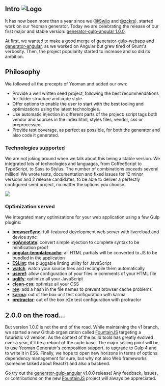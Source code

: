 ## Intro ![Logo](/assets/img/blog/generator-gulp-angular-logo.png)

It has now been more than a year since we ([@Swiip](https://twitter.com/Swiip) and [@zckrs](https://twitter.com/Zckrs)), started work on our Yeoman generator. Today we are celebrating the release of our first major and stable version: [generator-gulp-angular 1.0.0](https://www.npmjs.com/package/generator-gulp-angular).

At first, we wanted to make a good merge of [generator-gulp-webapp](https://github.com/yeoman/generator-gulp-webapp) and [generator-angular](https://github.com/yeoman/generator-angular), as we worked on Angular but grew tired of Grunt's verbosity. Then, the project popularity started to increase and so did its ambition.

## Philosophy

We followed all the precepts of Yeoman and added our own:

 * Provide a well written seed project, following the best recommendations for folder structure and code style.
 * Offer options to enable the user to start with the best tooling and optimizations using the latest technologies.
 * Use automatic injection in different parts of the project: script tags both vendor and sources in the index.html, styles files, vendor, css or preprocessed.
 * Provide test coverage, as perfect as possible, for both the generator and also code it generated.

### Technologies supported

We are not joking around when we talk about this being a stable version. We integrated lots of technologies and languages, from CoffeeScript to TypeScript, to Sass to Stylus. The number of combinations exceeds several million! We wrote tests, documentation and fixed issues for 12 minor versions and 2 release candidates, to be able to deliver a perfectly configured seed project, no matter the options you choose.

![](/assets/img/blog/technologies-gga.png)

### Optimization served

We integrated many optimizations for your web application using a few Gulp plugins:

 * **[browserSync](http://www.browsersync.io/docs/gulp/)**: full-featured development web server with livereload and device sync
 * **[ngAnnotate](https://github.com/Kagami/gulp-ng-annotate)**: convert simple injection to complete syntax to be minification proof
 * **[angular-templatecache](https://github.com/miickel/gulp-angular-templatecache)**: all HTML partials will be converted to JS to be bundled in the application
 * **[ESLint](https://github.com/adametry/gulp-eslint)**: the pluggable linting utility for JavaScript
 * **[watch](https://github.com/gulpjs/gulp/blob/master/docs/API.md#gulpwatchglob--opts-tasks-or-gulpwatchglob--opts-cb)**: watch your source files and recompile them automatically
 * **[useref](https://github.com/jonkemp/gulp-useref)**: allow configuration of your files in comments of your HTML file
 * **[uglify](https://github.com/terinjokes/gulp-uglify)**: optimize all your JavaScript
 * **[clean-css](https://github.com/murphydanger/gulp-minify-css)**: optimize all your CSS
 * **[rev](https://github.com/sindresorhus/gulp-rev)**: add a hash in the file names to prevent browser cache problems
 * **[karma](https://github.com/karma-runner/gulp-karma#tldr)**: out of the box unit test configuration with karma
 * **[protractor](https://github.com/mllrsohn/gulp-protractor)**: out of the box e2e test configuration with protractor

## 2.0.0 on the road...

But version 1.0.0 is not the end of the road. While maintaining the v1 branch, we started a new Github organization called [FountainJS](https://github.com/FountainJS) targeting a futuristic v2 version. As the context of the build tools has greatly evolved over a year, it’ll be a reboot of the code base.
The major selling point will be to use Yeoman Generator's composition support, to upgrade to Gulp 4 and to write it in ES6. Finally, we hope to open new horizons in terms of options: dependency management for sure, but why not also Web frameworks (someone talked about React?) and also a backend.

Go try out the [generator-gulp-angular](https://www.npmjs.com/package/generator-gulp-angular) v1.0.0 release! Any feedback, issues, or contributions on the new [FountainJS](https://github.com/FountainJS) project will always be appreciated.
